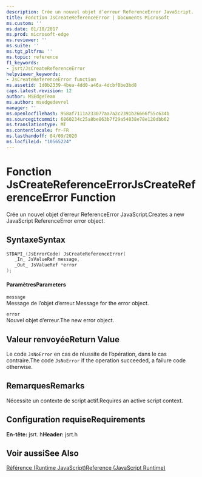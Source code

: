 ```yaml
---
description: Crée un nouvel objet d’erreur ReferenceError JavaScript.
title: Fonction JsCreateReferenceError | Documents Microsoft
ms.custom: ''
ms.date: 01/18/2017
ms.prod: microsoft-edge
ms.reviewer: ''
ms.suite: ''
ms.tgt_pltfrm: ''
ms.topic: reference
f1_keywords:
- jsrt/JsCreateReferenceError
helpviewer_keywords:
- JsCreateReferenceError function
ms.assetid: 1d0b2339-4bea-4dd0-a46a-4dcbf0be3bd8
caps.latest.revision: 12
author: MSEdgeTeam
ms.author: msedgedevrel
manager: ''
ms.openlocfilehash: 958af7111a233077aa7a2c2391b26666f55c634b
ms.sourcegitcommit: 6860234c25a8be863b7f29a54838e78e120dbb62
ms.translationtype: MT
ms.contentlocale: fr-FR
ms.lasthandoff: 04/09/2020
ms.locfileid: "10565224"
---
```

# <span data-ttu-id="c1d41-103">Fonction JsCreateReferenceError</span><span class="sxs-lookup"><span data-stu-id="c1d41-103">JsCreateReferenceError Function</span></span>
<span data-ttu-id="c1d41-104">Crée un nouvel objet d’erreur ReferenceError JavaScript.</span><span class="sxs-lookup"><span data-stu-id="c1d41-104">Creates a new JavaScript ReferenceError error object.</span></span>
  
## <span data-ttu-id="c1d41-105">Syntaxe</span><span class="sxs-lookup"><span data-stu-id="c1d41-105">Syntax</span></span>  
  
```cpp  
STDAPI_(JsErrorCode) JsCreateReferenceError(  
   _In_ JsValueRef message,  
   _Out_ JsValueRef *error  
);  
```  
  
#### <span data-ttu-id="c1d41-106">Paramètres</span><span class="sxs-lookup"><span data-stu-id="c1d41-106">Parameters</span></span>  
 `message`  
 <span data-ttu-id="c1d41-107">Message de l’objet d’erreur.</span><span class="sxs-lookup"><span data-stu-id="c1d41-107">Message for the error object.</span></span>  
  
 `error`  
 <span data-ttu-id="c1d41-108">Nouvel objet d’erreur.</span><span class="sxs-lookup"><span data-stu-id="c1d41-108">The new error object.</span></span>  
  
## <span data-ttu-id="c1d41-109">Valeur renvoyée</span><span class="sxs-lookup"><span data-stu-id="c1d41-109">Return Value</span></span>  
 <span data-ttu-id="c1d41-110">Le code `JsNoError` en cas de réussite de l’opération, dans le cas contraire.</span><span class="sxs-lookup"><span data-stu-id="c1d41-110">The code `JsNoError` if the operation succeeded, a failure code otherwise.</span></span>  
  
## <span data-ttu-id="c1d41-111">Remarques</span><span class="sxs-lookup"><span data-stu-id="c1d41-111">Remarks</span></span>  
 <span data-ttu-id="c1d41-112">Nécessite un contexte de script actif.</span><span class="sxs-lookup"><span data-stu-id="c1d41-112">Requires an active script context.</span></span>  
  
## <span data-ttu-id="c1d41-113">Configuration requise</span><span class="sxs-lookup"><span data-stu-id="c1d41-113">Requirements</span></span>  
 <span data-ttu-id="c1d41-114">**En-tête:** jsrt. h</span><span class="sxs-lookup"><span data-stu-id="c1d41-114">**Header:** jsrt.h</span></span>  
  
## <span data-ttu-id="c1d41-115">Voir aussi</span><span class="sxs-lookup"><span data-stu-id="c1d41-115">See Also</span></span>  
 [<span data-ttu-id="c1d41-116">Référence (Runtime JavaScript)</span><span class="sxs-lookup"><span data-stu-id="c1d41-116">Reference (JavaScript Runtime)</span></span>](../chakra-hosting/reference-javascript-runtime.md)